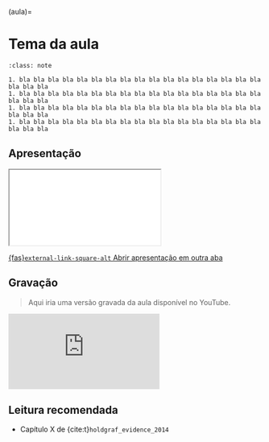 (aula)=
# Tema da aula

```{admonition} Objetivos
:class: note

1. bla bla bla bla bla bla bla bla bla bla bla bla bla bla bla bla bla bla bla bla
1. bla bla bla bla bla bla bla bla bla bla bla bla bla bla bla bla bla bla bla bla
1. bla bla bla bla bla bla bla bla bla bla bla bla bla bla bla bla bla bla bla bla
1. bla bla bla bla bla bla bla bla bla bla bla bla bla bla bla bla bla bla bla bla

```

## Apresentação

<div class="ratio ratio-16x9 mb-3">
<iframe src="../slides"></iframe>
</div>

<a href="../slides" target="_blank">{fas}`external-link-square-alt` Abrir apresentação em outra aba</a>


## Gravação

> Aqui iria uma versão gravada da aula disponível no YouTube.

<div class="ratio ratio-16x9 mb-3">
<iframe src="https://www.youtube.com/embed/NzJmRlJCNbQ?start=78" frameborder="0" allowfullscreen></iframe>
</div>


## Leitura recomendada

* Capítulo X de {cite:t}`holdgraf_evidence_2014`
